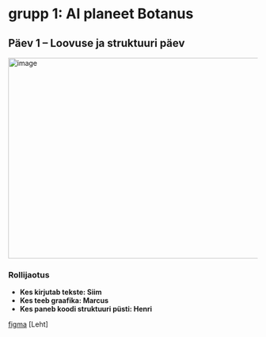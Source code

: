 # grupp 1: AI planeet Botanus

## Päev 1 – Loovuse ja struktuuri päev

<img width="720" height="405" alt="image" src="https://github.com/user-attachments/assets/057017ea-7a33-4212-ad0c-2238d04f4a41" />

### Rollijaotus
* **Kes kirjutab tekste: Siim**
* **Kes teeb graafika: Marcus** 
* **Kes paneb koodi struktuuri püsti: Henri** 


[figma](https://www.figma.com/files/team/1555155921198097188/project/462527644/Team-project?fuid=1555156391311686425)
[Leht]
